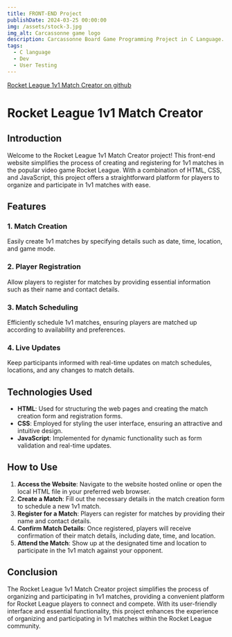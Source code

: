 ```yaml
---
title: FRONT-END Project
publishDate: 2024-03-25 00:00:00
img: /assets/stock-3.jpg
img_alt: Carcassonne game logo
description: Carcassonne Board Game Programming Project in C Language. In collaboration with Evan ESTREMS.
tags:
  - C language 
  - Dev
  - User Testing
---
```

[Rocket League 1v1 Match Creator on github](https://github.com/assalasArab)
# Rocket League 1v1 Match Creator

## Introduction

Welcome to the Rocket League 1v1 Match Creator project! This front-end website simplifies the process of creating and registering for 1v1 matches in the popular video game Rocket League. With a combination of HTML, CSS, and JavaScript, this project offers a straightforward platform for players to organize and participate in 1v1 matches with ease.

## Features

### 1. Match Creation
Easily create 1v1 matches by specifying details such as date, time, location, and game mode.

### 2. Player Registration
Allow players to register for matches by providing essential information such as their name and contact details.

### 3. Match Scheduling
Efficiently schedule 1v1 matches, ensuring players are matched up according to availability and preferences.

### 4. Live Updates
Keep participants informed with real-time updates on match schedules, locations, and any changes to match details.

## Technologies Used

- **HTML**: Used for structuring the web pages and creating the match creation form and registration forms.
- **CSS**: Employed for styling the user interface, ensuring an attractive and intuitive design.
- **JavaScript**: Implemented for dynamic functionality such as form validation and real-time updates.

## How to Use

1. **Access the Website**: Navigate to the website hosted online or open the local HTML file in your preferred web browser.
2. **Create a Match**: Fill out the necessary details in the match creation form to schedule a new 1v1 match.
3. **Register for a Match**: Players can register for matches by providing their name and contact details.
4. **Confirm Match Details**: Once registered, players will receive confirmation of their match details, including date, time, and location.
5. **Attend the Match**: Show up at the designated time and location to participate in the 1v1 match against your opponent.

## Conclusion

The Rocket League 1v1 Match Creator project simplifies the process of organizing and participating in 1v1 matches, providing a convenient platform for Rocket League players to connect and compete. With its user-friendly interface and essential functionality, this project enhances the experience of organizing and participating in 1v1 matches within the Rocket League community.
